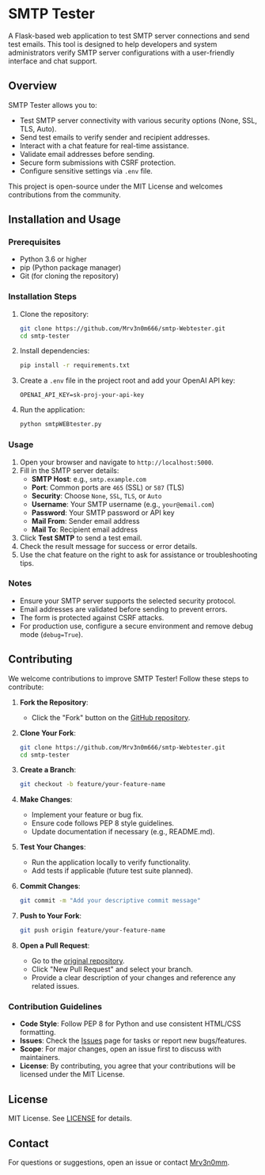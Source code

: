 # SMTP Tester

A Flask-based web application to test SMTP server connections and send test emails. This tool is designed to help developers and system administrators verify SMTP server configurations with a user-friendly interface and chat support.

## Overview

SMTP Tester allows you to:
- Test SMTP server connectivity with various security options (None, SSL, TLS, Auto).
- Send test emails to verify sender and recipient addresses.
- Interact with a chat feature for real-time assistance.
- Validate email addresses before sending.
- Secure form submissions with CSRF protection.
- Configure sensitive settings via `.env` file.

This project is open-source under the MIT License and welcomes contributions from the community.

## Installation and Usage

### Prerequisites
- Python 3.6 or higher
- pip (Python package manager)
- Git (for cloning the repository)

### Installation Steps
1. Clone the repository:
   ```bash
   git clone https://github.com/Mrv3n0m666/smtp-Webtester.git
   cd smtp-tester
   ```
2. Install dependencies:
   ```bash
   pip install -r requirements.txt
   ```
3. Create a `.env` file in the project root and add your OpenAI API key:
   ```text
   OPENAI_API_KEY=sk-proj-your-api-key
   ```
4. Run the application:
   ```bash
   python smtpWEBtester.py
   ```

### Usage
1. Open your browser and navigate to `http://localhost:5000`.
2. Fill in the SMTP server details:
   - **SMTP Host**: e.g., `smtp.example.com`
   - **Port**: Common ports are `465` (SSL) or `587` (TLS)
   - **Security**: Choose `None`, `SSL`, `TLS`, or `Auto`
   - **Username**: Your SMTP username (e.g., `your@email.com`)
   - **Password**: Your SMTP password or API key
   - **Mail From**: Sender email address
   - **Mail To**: Recipient email address
3. Click **Test SMTP** to send a test email.
4. Check the result message for success or error details.
5. Use the chat feature on the right to ask for assistance or troubleshooting tips.

### Notes
- Ensure your SMTP server supports the selected security protocol.
- Email addresses are validated before sending to prevent errors.
- The form is protected against CSRF attacks.
- For production use, configure a secure environment and remove debug mode (`debug=True`).

## Contributing

We welcome contributions to improve SMTP Tester! Follow these steps to contribute:

1. **Fork the Repository**:
   - Click the "Fork" button on the [GitHub repository](https://github.com/Mrv3n0m666/smtp-Webtester).

2. **Clone Your Fork**:
   ```bash
   git clone https://github.com/Mrv3n0m666/smtp-Webtester.git
   cd smtp-tester
   ```

3. **Create a Branch**:
   ```bash
   git checkout -b feature/your-feature-name
   ```

4. **Make Changes**:
   - Implement your feature or bug fix.
   - Ensure code follows PEP 8 style guidelines.
   - Update documentation if necessary (e.g., README.md).

5. **Test Your Changes**:
   - Run the application locally to verify functionality.
   - Add tests if applicable (future test suite planned).

6. **Commit Changes**:
   ```bash
   git commit -m "Add your descriptive commit message"
   ```

7. **Push to Your Fork**:
   ```bash
   git push origin feature/your-feature-name
   ```

8. **Open a Pull Request**:
   - Go to the [original repository](https://github.com/Mrv3n0m666/smtp-Webtester).
   - Click "New Pull Request" and select your branch.
   - Provide a clear description of your changes and reference any related issues.

### Contribution Guidelines
- **Code Style**: Follow PEP 8 for Python and use consistent HTML/CSS formatting.
- **Issues**: Check the [Issues](https://github.com/Mrv3n0m666/smtp-Webtester/issues) page for tasks or report new bugs/features.
- **Scope**: For major changes, open an issue first to discuss with maintainers.
- **License**: By contributing, you agree that your contributions will be licensed under the MIT License.

## License
MIT License. See [LICENSE](LICENSE) for details.

## Contact
For questions or suggestions, open an issue or contact [Mrv3n0mm](mailto:testceklow123@hotmail.com).